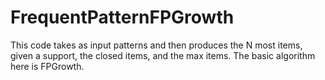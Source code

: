 # FrequentPatternFPGrowth
This code takes as input patterns and then produces the N most items, given a support, the closed items, and the max items.
The basic algorithm here is FPGrowth.
